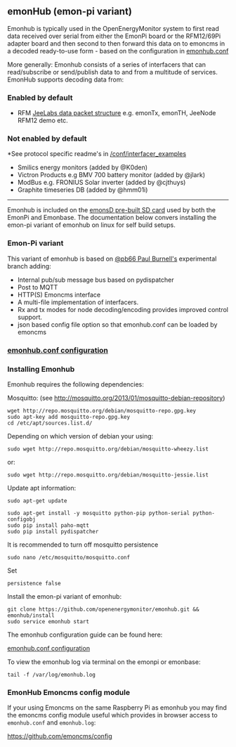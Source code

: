 ## emonHub (emon-pi variant)

Emonhub is typically used in the OpenEnergyMonitor system to first read data received over serial from either the EmonPi board or the RFM12/69Pi adapter board and then second to then forward this data on to emoncms in a decoded ready-to-use form - based on the configuration in [emonhub.conf](https://github.com/openenergymonitor/emonhub/blob/emon-pi/configuration.md)

More generally: Emonhub consists of a series of interfacers that can read/subscribe or send/publish data to and from a multitude of services. EmonHub supports decoding data from:

### Enabled by default

- RFM [JeeLabs data packet structure](http://jeelabs.org/2010/12/07/binary-packet-decoding/) e.g. emonTx, emonTH, JeeNode RFM12 demo etc. 

### Not enabled by default

*See protocol specific readme's in [/conf/interfacer_examples](conf/interfacer_examples)

- Smilics energy monitors (added by @K0den)
- Victron Products e.g  BMV 700 battery monitor (added by @jlark)
- ModBus e.g. FRONIUS Solar inverter (added by @cjthuys)
- Graphite timeseries DB (added by @hmm01i)

***

Emonhub is included on the [emonsD pre-built SD card](https://github.com/openenergymonitor/emonpi/wiki/emonSD-pre-built-SD-card-Download-&-Change-Log) used by both the EmonPi and Emonbase. The documentation below convers installing the emon-pi variant of emonhub on linux for self build setups.

### Emon-Pi variant

This variant of emonhub is based on [@pb66 Paul Burnell's](https://github.com/pb66) experimental branch adding: 

- Internal pub/sub message bus based on pydispatcher
- Post to MQTT
- HTTP(S) Emoncms interface
- A multi-file implementation of interfacers.
- Rx and tx modes for node decoding/encoding provides improved control support.
- json based config file option so that emonhub.conf can be loaded by emoncms

### [emonhub.conf configuration](https://github.com/openenergymonitor/emonhub/blob/emon-pi/configuration.md)

### Installing Emonhub

Emonhub requires the following dependencies:

Mosquitto: (see http://mosquitto.org/2013/01/mosquitto-debian-repository)

    wget http://repo.mosquitto.org/debian/mosquitto-repo.gpg.key
    sudo apt-key add mosquitto-repo.gpg.key
    cd /etc/apt/sources.list.d/

Depending on which version of debian your using:

    sudo wget http://repo.mosquitto.org/debian/mosquitto-wheezy.list
    
or: 

    sudo wget http://repo.mosquitto.org/debian/mosquitto-jessie.list

Update apt information:

    sudo apt-get update
    
    sudo apt-get install -y mosquitto python-pip python-serial python-configobj
    sudo pip install paho-mqtt
    sudo pip install pydispatcher
    

It is recommended to turn off mosquitto persistence 

    sudo nano /etc/mosquitto/mosquitto.conf

Set 
    
    persistence false

Install the emon-pi variant of emonhub:

    git clone https://github.com/openenergymonitor/emonhub.git && emonhub/install
    sudo service emonhub start
    
The emonhub configuration guide can be found here:

[emonhub.conf configuration](https://github.com/openenergymonitor/emonhub/blob/emon-pi/configuration.md)

To view the emonhub log via terminal on the emonpi or emonbase:

    tail -f /var/log/emonhub.log
    


### EmonHub Emoncms config module 

If your using Emoncms on the same Raspberry Pi as emonhub you may find the emoncms config module useful which provides in browser access to `emonhub.conf` and `emonhub.log`:

https://github.com/emoncms/config

